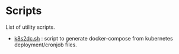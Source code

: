 # Scripts

List of utility scripts.

- [k8s2dc.sh](./k8s2dc.sh) : script to generate docker-compose from kubernetes deployment/cronjob files.